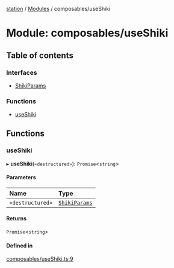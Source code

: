 [station](../README.md) / [Modules](../modules.md) / composables/useShiki

# Module: composables/useShiki

## Table of contents

### Interfaces

- [ShikiParams](../interfaces/composables_useShiki.ShikiParams.md)

### Functions

- [useShiki](composables_useShiki.md#useshiki)

## Functions

### useShiki

▸ **useShiki**(`«destructured»`): `Promise`<`string`\>

#### Parameters

| Name | Type |
| :------ | :------ |
| `«destructured»` | [`ShikiParams`](../interfaces/composables_useShiki.ShikiParams.md) |

#### Returns

`Promise`<`string`\>

#### Defined in

[composables/useShiki.ts:9](https://github.com/kiotosi/station/blob/cfb6b0e/composables/useShiki.ts#L9)
